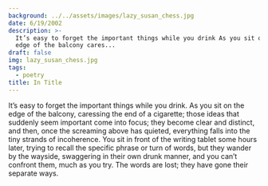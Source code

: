 ```yaml
---
background: ../../assets/images/lazy_susan_chess.jpg
date: 6/19/2002
description: >-
  It’s easy to forget the important things while you drink As you sit on the
  edge of the balcony cares...
draft: false
img: lazy_susan_chess.jpg
tags:
  - poetry
title: In Title
---
```


It’s easy to forget the important things while you drink. As you sit on the edge of the balcony, caressing the end of a cigarette; those ideas that suddenly seem important come into focus; they become clear and distinct, and then, once the screaming above has quieted, everything falls into the tiny strands of incoherence. You sit in front of the writing tablet some hours later, trying to recall the specific phrase or turn of words, but they wander by the wayside, swaggering in their own drunk manner, and you can’t confront them, much as you try. The words are lost; they have gone their separate ways.
